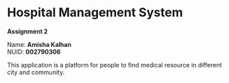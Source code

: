 # Hospital Management System
__Assignment 2__

Name: __Amisha Kalhan__  
NUID: __002790306__  


This application is a platform for people to find medical resource in different city and community.
